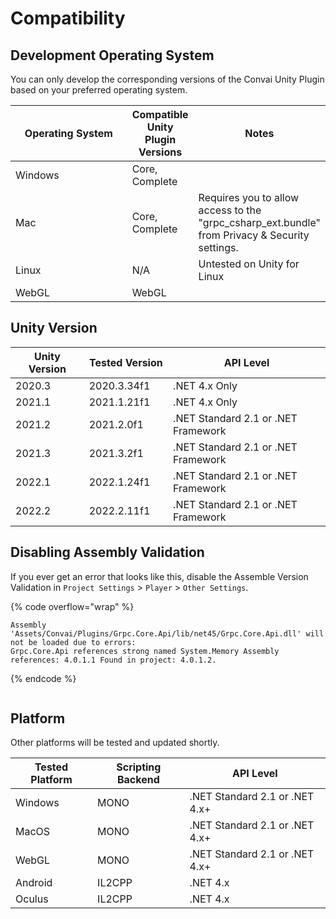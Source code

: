# Compatibility

## Development Operating System

You can only develop the corresponding versions of the Convai Unity Plugin based on your preferred operating system.

<table><thead><tr><th width="208.33333333333331">Operating System</th><th>Compatible Unity Plugin Versions</th><th>Notes</th></tr></thead><tbody><tr><td>Windows</td><td>Core, Complete</td><td></td></tr><tr><td>Mac</td><td>Core, Complete</td><td>Requires you to allow access to the "grpc_csharp_ext.bundle" from Privacy &#x26; Security settings.</td></tr><tr><td>Linux</td><td>N/A</td><td>Untested on Unity for Linux</td></tr><tr><td>WebGL</td><td>WebGL</td><td></td></tr></tbody></table>

## Unity Version[​](https://docs.inworld.ai/docs/tutorial-integrations/Unity/get-started/compatibility#unity-version) <a href="#unity-version" id="unity-version"></a>

<table><thead><tr><th width="159">Unity Version</th><th width="147">Tested Version</th><th width="444">API Level</th></tr></thead><tbody><tr><td>2020.3</td><td>2020.3.34f1</td><td>.NET 4.x Only</td></tr><tr><td>2021.1</td><td>2021.1.21f1</td><td>.NET 4.x Only</td></tr><tr><td>2021.2</td><td>2021.2.0f1</td><td>.NET Standard 2.1 or .NET Framework</td></tr><tr><td>2021.3</td><td>2021.3.2f1</td><td>.NET Standard 2.1 or .NET Framework</td></tr><tr><td>2022.1</td><td>2022.1.24f1</td><td>.NET Standard 2.1 or .NET Framework</td></tr><tr><td>2022.2</td><td>2022.2.11f1</td><td>.NET Standard 2.1 or .NET Framework</td></tr></tbody></table>

## Disabling Assembly Validation

If you ever get an error that looks like this, disable the Assemble Version Validation in `Project Settings` > `Player` > `Other Settings`.

{% code overflow="wrap" %}
```
Assembly 'Assets/Convai/Plugins/Grpc.Core.Api/lib/net45/Grpc.Core.Api.dll' will not be loaded due to errors: 
Grpc.Core.Api references strong named System.Memory Assembly references: 4.0.1.1 Found in project: 4.0.1.2.
```
{% endcode %}

<figure><img src="https://docs.inworld.ai/assets/images/AssemblyValidate-dc01f14967253df8fc95c74a92a43f12.png" alt=""><figcaption></figcaption></figure>

## Platform[​](https://docs.inworld.ai/docs/tutorial-integrations/Unity/get-started/compatibility#platform) <a href="#platform" id="platform"></a>

Other platforms will be tested and updated shortly.

| Tested Platform | Scripting Backend | API Level                      |
| --------------- | ----------------- | ------------------------------ |
| Windows         | MONO              | .NET Standard 2.1 or .NET 4.x+ |
| MacOS           | MONO              | .NET Standard 2.1 or .NET 4.x+ |
| WebGL           | MONO              | .NET Standard 2.1 or .NET 4.x+ |
| Android         | IL2CPP            | .NET 4.x                       |
| Oculus          | IL2CPP            | .NET 4.x                       |

